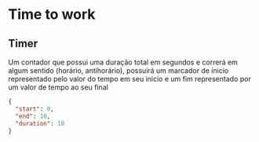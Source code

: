 # Time to work

## Timer

Um contador que possui uma duração total em segundos e correrá em algum sentido (horário, antihorário), possuirá um marcador de inicio representado pelo valor do tempo em seu inicio e um fim representado por um valor de tempo ao seu final

```json
{
  "start": 0,
  "end": 10,
  "duration": 10
}
```

